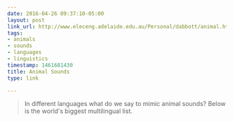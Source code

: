 ```yaml
---
date: 2016-04-26 09:37:10-05:00
layout: post
link_url: http://www.eleceng.adelaide.edu.au/Personal/dabbott/animal.html
tags:
- animals
- sounds
- languages
- linguistics
timestamp: 1461681430
title: Animal Sounds
type: link

---
```

> In different languages what do we say to mimic animal sounds? Below is the world's biggest multilingual list.